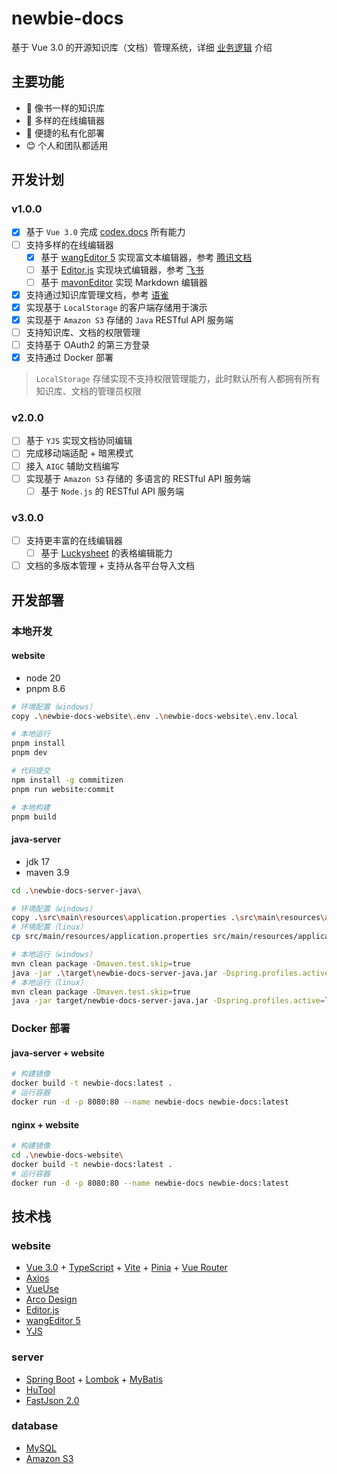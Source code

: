 # newbie-docs

基于 Vue 3.0 的开源知识库（文档）管理系统，详细 [业务逻辑](./BusinessLogic.md) 介绍

## 主要功能

- :ledger: 像书一样的知识库
- :gift: 多样的在线编辑器
- :running:	便捷的私有化部署
- :blush:	个人和团队都适用
  
## 开发计划

### v1.0.0

- [x] 基于 `Vue 3.0` 完成 [codex.docs](https://github.com/codex-team/codex.docs) 所有能力
- [ ] 支持多样的在线编辑器
  - [x] 基于 [wangEditor 5](https://www.wangeditor.com/) 实现富文本编辑器，参考 [腾讯文档](https://docs.qq.com/)
  - [ ] 基于 [Editor.js](https://github.com/codex-team/editor.js) 实现块式编辑器，参考 [飞书](https://www.feishu.cn/product/docs)
  - [ ] 基于 [mavonEditor](https://github.com/hinesboy/mavonEditor) 实现 Markdown 编辑器
- [x] 支持通过知识库管理文档，参考 [语雀](https://www.yuque.com/dashboard)
- [x] 实现基于 `LocalStorage` 的客户端存储用于演示
- [x] 实现基于 `Amazon S3` 存储的 `Java` RESTful API 服务端
- [ ] 支持知识库、文档的权限管理
- [ ] 支持基于 OAuth2 的第三方登录
- [x] 支持通过 Docker 部署

> `LocalStorage` 存储实现不支持权限管理能力，此时默认所有人都拥有所有知识库、文档的管理员权限

### v2.0.0
- [ ] 基于 `YJS` 实现文档协同编辑
- [ ] 完成移动端适配 + 暗黑模式
- [ ] 接入 `AIGC` 辅助文档编写
- [ ] 实现基于 `Amazon S3` 存储的 多语言的 RESTful API 服务端
  - [ ] 基于 `Node.js` 的 RESTful API 服务端

### v3.0.0
- [ ] 支持更丰富的在线编辑器
  - [ ] 基于 [Luckysheet](https://github.com/dream-num/Luckysheet) 的表格编辑能力
- [ ] 文档的多版本管理 + 支持从各平台导入文档

## 开发部署

### 本地开发

#### website

- node 20
- pnpm 8.6

``` bash
# 环境配置（windows）
copy .\newbie-docs-website\.env .\newbie-docs-website\.env.local

# 本地运行
pnpm install
pnpm dev

# 代码提交
npm install -g commitizen
pnpm run website:commit

# 本地构建
pnpm build
```

#### java-server

- jdk 17
- maven 3.9

``` bash
cd .\newbie-docs-server-java\

# 环境配置（windows）
copy .\src\main\resources\application.properties .\src\main\resources\application-local.properties
# 环境配置（linux）
cp src/main/resources/application.properties src/main/resources/application-local.properties

# 本地运行（windows）
mvn clean package -Dmaven.test.skip=true
java -jar .\target\newbie-docs-server-java.jar -Dspring.profiles.active=local
# 本地运行（linux）
mvn clean package -Dmaven.test.skip=true
java -jar target/newbie-docs-server-java.jar -Dspring.profiles.active=local
```

### Docker 部署

#### java-server + website

``` bash
# 构建镜像
docker build -t newbie-docs:latest .
# 运行容器
docker run -d -p 8080:80 --name newbie-docs newbie-docs:latest
```

#### nginx + website

``` bash
# 构建镜像
cd .\newbie-docs-website\
docker build -t newbie-docs:latest .
# 运行容器
docker run -d -p 8080:80 --name newbie-docs newbie-docs:latest
```

## 技术栈

### website
- [Vue 3.0](https://cn.vuejs.org/) + [TypeScript](https://www.typescriptlang.org/) + [Vite](https://cn.vitejs.dev/) + [Pinia](https://pinia.vuejs.org/zh/) + [Vue Router](https://next.router.vuejs.org/zh/)
- [Axios](https://axios-http.com/zh/)
- [VueUse](https://vueuse.org/guide/)
- [Arco Design](https://arco.design/)
- [Editor.js](https://github.com/codex-team/editor.js)
- [wangEditor 5](https://www.wangeditor.com/)
- [YJS](https://github.com/yjs/yjs)

### server
- [Spring Boot](https://spring.io/projects/spring-boot) + [Lombok](https://projectlombok.org/) + [MyBatis](https://mybatis.org/mybatis-3/zh/index.html)
- [HuTool](https://hutool.cn/)
- [FastJson 2.0](https://alibaba.github.io/fastjson2/)

### database
- [MySQL](https://www.mysql.com/cn/)
- [Amazon S3](https://aws.amazon.com/cn/s3/)
